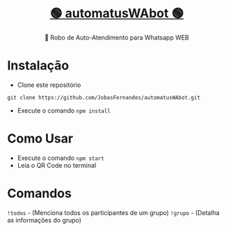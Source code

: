 <h1 align="center">
    <a href="https://github.com/JobasFernandes/automatusWAbot">🟢 automatusWAbot 🟢</a>
</h1>
<p align="center">🚀 Robo de Auto-Atendimento para Whatsapp WEB</p>

# Instalação

- Clone este repositório
```
git clone https://github.com/JobasFernandes/automatusWAbot.git
```
- Execute o comando ```npm install```

# Como Usar

- Execute o comando ```npm start```
- Leia o QR Code no terminal

# Comandos

```!todos``` - (Menciona todos os participantes de um grupo)
```!grupo``` - (Detalha as informações do grupo)

